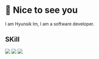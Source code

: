 # 👋  Nice to see you

I am Hyunsik Im, I am a software developer.

## SKill

<img src="https://img.shields.io/badge/javascript-3776AB?style=for-the-badge&logo=javascript&logoColor=#F7DF1E">
<img src="https://img.shields.io/badge/react-#61DAFB?style=for-the-badge&logo=react&logoColor=#61DAFB">
<img src="https://img.shields.io/badge/git-#F05032?style=for-the-badge&logo=git&logoColor=#F05032">
